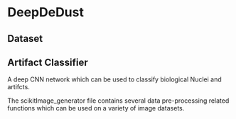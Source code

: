 # DeepDeDust

## Dataset

## Artifact Classifier

A deep CNN network which can be used to classify biological Nuclei and artifcts.

The scikitImage_generator file contains several data pre-processing related functions which can be used on a variety of image datasets.
